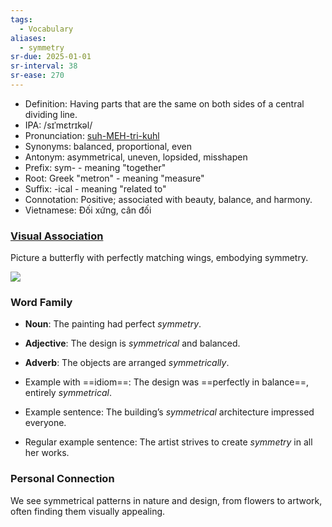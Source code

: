 ```yaml
---
tags:
  - Vocabulary
aliases:
  - symmetry
sr-due: 2025-01-01
sr-interval: 38
sr-ease: 270
---
```


- Definition: Having parts that are the same on both sides of a central dividing line.
- IPA: /sɪˈmɛtrɪkəl/
- Pronunciation: [suh-MEH-tri-kuhl](https://www.google.com/search?q=how+to+pronounce+symmetrical)
- Synonyms: balanced, proportional, even
- Antonym: asymmetrical, uneven, lopsided, misshapen
- Prefix: sym- - meaning "together"
- Root: Greek "metron" - meaning "measure"
- Suffix: -ical - meaning "related to"
- Connotation: Positive; associated with beauty, balance, and harmony.
- Vietnamese: Đối xứng, cân đối

### [Visual Association](https://www.google.com/search?tbm=isch&q=symmetrical)

Picture a butterfly with perfectly matching wings, embodying symmetry.

![](https://media.istockphoto.com/id/182509255/photo/blue-morpho-butterfly-large.jpg?s=612x612&w=0&k=20&c=TE7T5_86dZXIiP9i_THunzAy6gTxh6d-629GhSteedw=)

### Word Family

- **Noun**: The painting had perfect *symmetry*.
- **Adjective**: The design is *symmetrical* and balanced.
- **Adverb**: The objects are arranged *symmetrically*.

- Example with ==idiom==: The design was ==perfectly in balance==, entirely *symmetrical*.
- Example sentence: The building’s *symmetrical* architecture impressed everyone.
- Regular example sentence: The artist strives to create *symmetry* in all her works.

### Personal Connection

We see symmetrical patterns in nature and design, from flowers to artwork, often finding them visually appealing.
